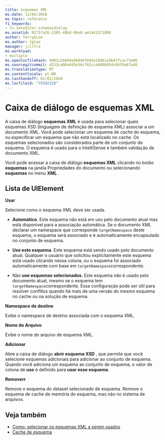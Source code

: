 ```yaml
---
title: esquemas XML
ms.date: 11/04/2016
ms.topic: reference
f1_keywords:
- vs.xmleditor.schemasdialog
ms.assetid: 0271fa26-2205-49bd-96e0-ae1441571808
author: TerryGLee
ms.author: tglee
manager: jillfra
ms.workload:
- multiple
ms.openlocfilehash: 9d01c56b04a9b046f695a19d61a9b47fcac73e06
ms.sourcegitcommit: d233ca00ad45e50cf62cca0d0b95dc69f0a87ad6
ms.translationtype: MT
ms.contentlocale: pt-BR
ms.lasthandoff: 01/01/2020
ms.locfileid: "75592328"
---
```

# <a name="xml-schemas-dialog-box"></a>Caixa de diálogo de esquemas XML

A caixa de diálogo **esquemas XML** é usada para selecionar quais esquemas XSD (linguagem de definição de esquema XML) associar a um documento XML. Você pode selecionar um esquema de cache do esquema, ou especificar um esquema que não está localizado no cache. Os esquemas selecionados são considerados parte de um conjunto de esquema. O esquema é usado para o IntelliSense e também validação de documento XML.

Você pode acessar a caixa de diálogo **esquemas XML** clicando no botão **esquemas** na janela Propriedades do documento ou selecionando **esquemas** no menu **XML** .

## <a name="uielement-list"></a>Lista de UIElement

**Usar**

Selecione como o esquema XML deve ser usada.

- **Automático**. Este esquema não está em uso pelo documento atual mas está disponível para a associação automática. Se o documento XML declarar um namespace que corresponde `targetNamespace` deste esquema, o esquema será associado e é automaticamente encapsulado no conjunto de esquema.

- **Use este esquema**. Este esquema está sendo usado pelo documento atual. Qualquer o usuário que solicitou explicitamente este esquema está usado clicando nessa coluna, ou o esquema foi associado automaticamente com base em `targetNamespace`correspondente.

- Não **use esquemas selecionados**. Este esquema não é usado pelo documento atual, mesmo se o esquema tem `targetNamespace`correspondente. Essa configuração pode ser útil para resolver conflitos quando há mais de uma versão do mesmo esquema no cache ou na solução de esquema.

**Namespace de destino**

Exibe o namespace de destino associada com o esquema XML.

**Nome do Arquivo**

Exibe o nome do arquivo de esquema XML.

**Adicionar**

Abre a caixa de diálogo **abrir esquema XSD** , que permite que você selecione esquemas adicionais para adicionar ao conjunto de esquema. Quando você adiciona um esquema ao conjunto de esquema, o valor de coluna de **uso** é definido para **usar esse esquema**.

**Removerr**

Remove o esquema do dataset selecionado de esquema. Remove o esquema de cache de memória do esquema, mas não no sistema de arquivos.

## <a name="see-also"></a>Veja também

- [Como: selecionar os esquemas XML a serem usados](../xml-tools/how-to-select-the-xml-schemas-to-use.md)
- [Cache de esquema](../xml-tools/schema-cache.md)
